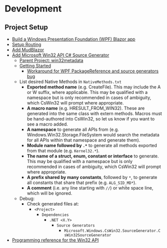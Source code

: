 # Development

## Project Setup

- [Build a Windows Presentation Foundation (WPF) Blazor app](https://learn.microsoft.com/en-us/aspnet/core/blazor/hybrid/tutorials/wpf?view=aspnetcore-9.0)
- [Setup Routing](https://learn.microsoft.com/en-us/aspnet/core/blazor/hybrid/routing?view=aspnetcore-9.0&pivots=wpf#get-or-set-a-path-for-initial-navigation)
- [Add MudBlazor](https://mudblazor.com/getting-started/installation#online-playground)
- [Add Microsoft Win32 API C# Source Generator](https://github.com/microsoft/cswin32)
  - [Parent Project: win32metadata](https://github.com/microsoft/win32metadata)
  - [Getting Started](https://microsoft.github.io/CsWin32/docs/getting-started.html)
    - [Workaround for WPF PackageReference and source generators bug](https://github.com/microsoft/CsWin32/issues/7)
  - List desired Native Methods in `NativeMethods.txt`
    - **Exported method name** (e.g. CreateFile). This may include the A or W suffix, where applicable. This may be qualified with a namespace but is only recommended in cases of ambiguity, which CsWin32 will prompt where appropriate. 
    - **A macro name** (e.g. HRESULT_FROM_WIN32). These are generated into the same class with extern methods. Macros must be hand-authored into CsWin32, so let us know if you want to see a macro added. 
    - **A namespace** to generate all APIs from (e.g. Windows.Win32.Storage.FileSystem would search the metadata for all APIs within that namespace and generate them). 
    - **Module name followed by `.*`** to generate all methods exported from that module (e.g. `Kernel32.*`). 
    - **The name of a struct, enum, constant or interface** to generate. This may be qualified with a namespace but is only recommended in cases of ambiguity, which CsWin32 will prompt where appropriate. 
    - **A prefix shared by many constants**, followed by `*`, to generate all constants that share that prefix (e.g. `ALG_SID_MD*`). 
    - **A comment** (i.e. any line starting with `//`) or white space line, which will be ignored.
  - Debug:
    - Check generated files at:
      - `<Project>`  
        - `Dependencies`  
          - `.NET <X.Y>`
            - `Source Generators`
              - `Microsoft.Windows.CsWin32.SourceGenerator.CsWin32SourceGenerator`
- [Programming reference for the Win32 API](https://learn.microsoft.com/en-us/windows/win32/api/)
